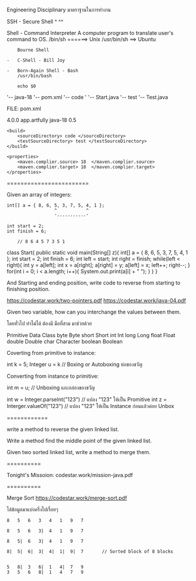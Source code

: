 
Engineering Disciplinary มาตราฐานในการทำงาน


SSH - Secure Shell
	  ^		 ^^

Shell - Command Interpreter
		A computer program to translate user's command to OS.
		/bin/sh ======> Unix
		/usr/bin/sh ==> Ubuntu
		
		Bourne Shell

	-	C-Shell - Bill Joy
	
	-	Born-Again Shell - Bash
		/usr/bin/bash

		echo $0

'-- java-18
	'-- pom.xml
	'-- code
	'	'-- Start.java
	'-- test
		'-- Test.java

FILE: pom.xml

<project>
	<modelVersion> 4.0.0 </modelVersion>
	<groupId> app.artfully </groupId>
	<artifactId> java-18 </artifactId>
	<version> 0.5 </version>

	<build>
		<sourceDirectory> code </sourceDirectory>
		<testSourceDirectory> test </testSourceDirectory>
	</build>

	<properties> 
		<maven.complier.source> 18  </maven.complier.source>
		<maven.complier.target> 18  </maven.complier.target>
	</properties>

</project>

========================

Given an array of integers:

	int[] a = { 8, 6, 5, 3, 7, 5, 4, 1 };
					  ^           ^
					  '-----------'

	int start = 2;
	int finish = 6;
	
		// 8 6 4 5 7 3 5 1	
	
	
	
class Start{
    public static void main(String[] z){
        int[] a = { 8, 6, 5, 3, 7, 5, 4, 1 };
        int start = 2;
        int finish = 6;
        int left = start;
        int right = finish;
        while(left < right){
            int y = a[left];
            int x = a[right];
            a[right] = y;
            a[left] = x;
            left++;
            right--;
        }
        for(int i = 0; i < a.length; i++){
            System.out.print(a[i] + " ");
        }
    }
}

	


And Starting and ending position,
write code to reverse from starting to finishing position.

https://codestar.work/two-pointers.pdf
https://codestar.work/java-04.pdf


Given two variable, how can you interchange the
values between them.

โดยทั่วไป ทำไม่ได้ ต้องมี มือที่สาม มาช่วยด้วย

Primitive Data					Class
byte							Byte
short							Short
int								Int
long							Long
float							Float
double							Double
char							Character
boolean							Boolean

Coverting from primitive to instance:

int k = 5;
Integer u = k	// Boxing or Autoboxing ห่อของขวัญ

Converting from instance to primitive:

int m = u;		// Unboxing แกะกล่องของขวัญ


int w = Integer.parseInt("123")	// แปลง "123" ให้เป็น Promitive
int z = Interger.valueOf("123")	// แปลง "123" ให้เป็น Instance ก่อนแล้วค่อย Unbox

============

write a method to reverse the given linked list.

Write a method find the middle point of the given linked list.

Given two sorted linked list, write a method to merge them.



==========

Tonight's Missoion:
codestar.work/mission-java.pdf

==========

Merge Sort
https://codestar.work/merge-sort.pdf

ได้ข้อมูลมาแบ่งครึ่งไปเรื่อยๆ

	8	5	6	3 	4	1	9	7
	
	8	5	6	3|	4	1	9	7

	8	5|	6	3|	4	1	9	7

	8|	5|	6|	3|	4|	1|	9|	7		// Sorted block of 8 blocks


	5	8|	3	6|	1	4|	7	9
	3	5	6	8|	1	4	7	9

